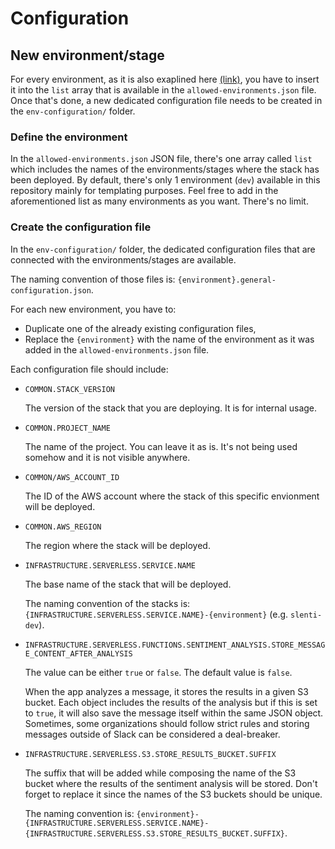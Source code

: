 # Configuration

## New environment/stage

For every environment, as it is also exaplined here [(link)](../README.md), you have to insert it into the `list` array that is available in the `allowed-environments.json` file. Once that's done, a new dedicated configuration file needs to be created in the `env-configuration/` folder.

### Define the environment

In the `allowed-environments.json` JSON file, there's one array called `list` which includes the names of the environments/stages where the stack has been deployed. By default, there's only 1 environment (`dev`) available in this repository mainly for templating purposes. Feel free to add in the aforementioned list as many environments as you want. There's no limit.

### Create the configuration file

In the `env-configuration/` folder, the dedicated configuration files that are connected with the environments/stages are available.

The naming convention of those files is: `{environment}.general-configuration.json`.

For each new environment, you have to:
- Duplicate one of the already existing configuration files,
- Replace the `{environment}` with the name of the environment as it was added in the `allowed-environments.json` file.

Each configuration file should include:

- `COMMON.STACK_VERSION`

    The version of the stack that you are deploying. It is for internal usage.

- `COMMON.PROJECT_NAME`

    The name of the project. You can leave it as is. It's not being used somehow and it is not visible anywhere.

- `COMMON/AWS_ACCOUNT_ID`

    The ID of the AWS account where the stack of this specific envionment will be deployed.

- `COMMON.AWS_REGION`

    The region where the stack will be deployed.

- `INFRASTRUCTURE.SERVERLESS.SERVICE.NAME`

    The base name of the stack that will be deployed.

    The naming convention of the stacks is: `{INFRASTRUCTURE.SERVERLESS.SERVICE.NAME}-{environment}` (e.g. `slenti-dev`).

- `INFRASTRUCTURE.SERVERLESS.FUNCTIONS.SENTIMENT_ANALYSIS.STORE_MESSAGE_CONTENT_AFTER_ANALYSIS`
    
    The value can be either `true` or `false`. The default value is `false`.

    When the app analyzes a message, it stores the results in a given S3 bucket. Each object includes the results of the analysis but if this is set to `true`, it will also save the message itself within the same JSON object. Sometimes, some organizations should follow strict rules and storing messages outside of Slack can be considered a deal-breaker. 

- `INFRASTRUCTURE.SERVERLESS.S3.STORE_RESULTS_BUCKET.SUFFIX`

    The suffix that will be added while composing the name of the S3 bucket where the results of the sentiment analysis will be stored. Don't forget to replace it since the names of the S3 buckets should be unique.

    The naming convention is: `{environment}-{INFRASTRUCTURE.SERVERLESS.SERVICE.NAME}-{INFRASTRUCTURE.SERVERLESS.S3.STORE_RESULTS_BUCKET.SUFFIX}`.

